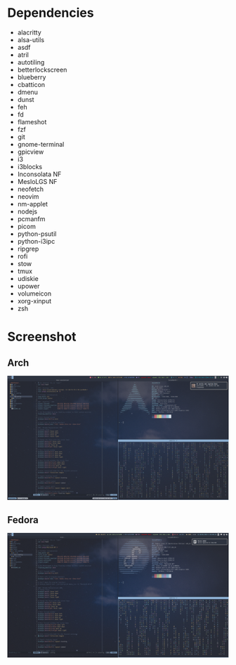 # Dependencies
- alacritty
- alsa-utils
- asdf
- atril
- autotiling
- betterlockscreen
- blueberry
- cbatticon
- dmenu
- dunst
- feh
- fd
- flameshot
- fzf
- git
- gnome-terminal
- gpicview
- i3
- i3blocks
- Inconsolata NF
- MesloLGS NF
- neofetch
- neovim
- nm-applet
- nodejs
- pcmanfm
- picom
- python-psutil
- python-i3ipc
- ripgrep
- rofi
- stow
- tmux
- udiskie
- upower
- volumeicon
- xorg-xinput
- zsh

# Screenshot

## Arch
![Alt text](./screenshots/arch.png "Arch")

## Fedora
![Alt text](./screenshots/fedora.png "Fedora")
